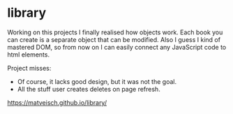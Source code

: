 # library
Working on this projects I finally realised how objects work. Each book you can create is a separate object that can be modified. Also I guess I kind of mastered DOM, so from now on I can easily connect any JavaScript code to html elements. 

Project misses:
- Of course, it lacks good design, but it was not the goal.
- All the stuff user creates deletes on page refresh.

https://matveisch.github.io/library/

